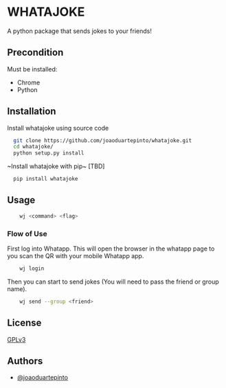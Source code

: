 
# WHATAJOKE

A python package that sends jokes to your friends!


## Precondition    

Must be installed:
- Chrome
- Python

## Installation

Install whatajoke using source code

```bash
  git clone https://github.com/joaoduartepinto/whatajoke.git
  cd whatajoke/
  python setup.py install
```

~Install whatajoke with pip~ [TBD]

```bash
  pip install whatajoke
```

## Usage

```bash
    wj <command> <flag>
```

### Flow of Use

First log into Whatapp. This will open the browser in the whatapp page to you scan the QR with your mobile Whatapp app.

```bash
    wj login
```

Then you can start to send jokes (You will need to pass the friend or group name).

```bash
    wj send --group <friend>
```
## License

[GPLv3](https://choosealicense.com/licenses/gpl-3.0/)


## Authors

- [@joaoduartepinto](https://www.github.com/joaoduartepinto)



